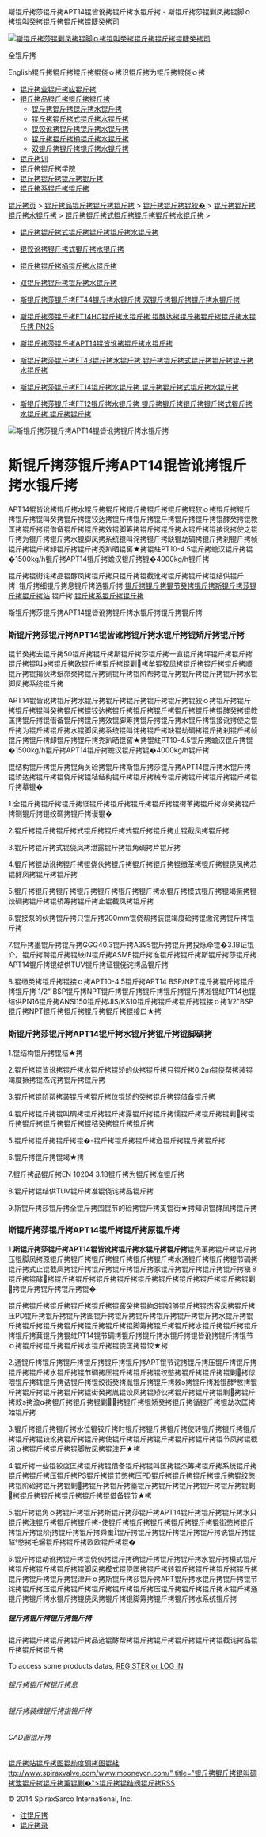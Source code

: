  斯锟斤拷莎锟斤拷APT14锟皆讹拷锟斤拷水锟斤拷 - 斯锟斤拷莎锟剿凤拷锟脚ｏ拷锟叫癸拷锟斤拷锟斤拷锟睫癸拷司    

[![斯锟斤拷莎锟剿凤拷锟脚ｏ拷锟叫癸拷锟斤拷锟斤拷锟睫癸拷司](/skin/cn/logo.gif)](/)

全锟斤拷

English锟斤拷锟斤拷锟斤拷锟侥ｏ拷识锟斤拷为锟斤拷锟侥ｏ拷

-   [锟斤拷业锟斤拷应锟斤拷](/cn_applications/index.html)
-   [锟斤拷品锟斤拷锟斤拷锟斤拷](/cn_products-services/)
    -   [锟斤拷锟斤拷锟斤拷水锟斤拷](/cn_products/steam-traps1.html)
    -   [锟斤拷锟斤拷式锟斤拷水锟斤拷](/cn_products/steam-trap-per-mon1.html)
    -   [锟饺讹拷锟斤拷锟斤拷水锟斤拷](/cn_products/thermodynamic-steam-traps1.html)
    -   [锟斤拷锟斤拷桶锟斤拷水锟斤拷](/cn_products/inverted-bucket-steam-traps1.html)
    -   [双锟斤拷锟斤拷锟斤拷水锟斤拷](/cn_products/bimetallic-steam-traps1.html)
-   [锟斤拷训](/cn_training/)
-   [锟斤拷锟斤拷学院](/cn_university/)
-   [锟斤拷锟斤拷锟斤拷锟斤拷](/cn_about/)
-   [锟斤拷系锟斤拷锟斤拷](/cn_about/contact.html)

  

[锟斤拷页](/index.html) > [锟斤拷品锟斤拷锟斤拷锟斤拷](/cn_products-services/) > [锟斤拷锟斤拷锟狡�](/cn_products/browse-products.html) > [锟斤拷锟斤拷锟斤拷水锟斤拷](/cn_products/steam-traps1.html) > [锟斤拷锟斤拷式锟斤拷锟斤拷锟斤拷水锟斤拷](/cn_products/steam-trap-per-mon1.html) >

-   [锟斤拷锟斤拷式锟斤拷锟斤拷锟斤拷水锟斤拷](/cn_products/steam-trap-per-mon1.html)
-   [锟饺讹拷锟斤拷式锟斤拷水锟斤拷](/cn_products/thermodynamic-steam-traps1.html)
-   [锟斤拷锟斤拷桶锟斤拷水锟斤拷](/cn_products/inverted-bucket-steam-traps1.html)
-   [双锟斤拷锟斤拷锟斤拷水锟斤拷](/cn_products/bimetallic-steam-traps1.html)

-   [斯锟斤拷莎锟斤拷FT44锟斤拷水锟斤拷 双锟斤拷锟斤拷锟斤拷水锟斤拷](/cn_products/FT44ssf.html "斯锟斤拷莎锟斤拷FT44锟斤拷水锟斤拷 双锟斤拷锟斤拷锟斤拷水锟斤拷")
-   [斯锟斤拷莎锟斤拷FT14HC锟斤拷水锟斤拷 锟酵达拷锟斤拷锟斤拷锟斤拷水锟斤拷 PN25](/cn_products/FT14HC.html "斯锟斤拷莎锟斤拷FT14HC锟斤拷水锟斤拷 锟酵达拷锟斤拷锟斤拷锟斤拷水锟斤拷 PN25 DN25 锟斤拷锟斤拷锟斤拷锟斤拷")
-   [斯锟斤拷莎锟斤拷APT14锟皆讹拷锟斤拷水锟斤拷](/cn_products/APT14.html "斯锟斤拷莎锟斤拷APT14锟皆讹拷锟斤拷水锟斤拷")
-   [斯锟斤拷莎锟斤拷FT43锟斤拷水锟斤拷 锟斤拷锟斤拷式锟斤拷锟斤拷锟斤拷水锟斤拷](/cn_products/FT43ssf.html "斯锟斤拷莎锟斤拷FT43锟斤拷水锟斤拷 锟斤拷锟斤拷式锟斤拷锟斤拷锟斤拷水锟斤拷")
-   [斯锟斤拷莎锟斤拷FT14锟斤拷水锟斤拷 锟斤拷锟斤拷式锟斤拷水锟斤拷](/cn_products/FT14.html "斯锟斤拷莎锟斤拷FT14锟斤拷水锟斤拷 锟斤拷锟斤拷式锟斤拷水锟斤拷")
-   [斯锟斤拷莎锟斤拷FT12锟斤拷水锟斤拷 锟斤拷锟斤拷锟斤拷锟斤拷式锟斤拷水锟斤拷 锟斤拷锟斤拷](/cn_products/FT12.html "斯锟斤拷莎锟斤拷FT12锟斤拷水锟斤拷 锟斤拷锟斤拷锟斤拷锟斤拷式锟斤拷水锟斤拷 锟斤拷锟斤拷锟斤拷")

![斯锟斤拷莎锟斤拷APT14锟皆讹拷锟斤拷水锟斤拷](/uploads/allimg/141118/1-14111R034150-L.jpg)

# 斯锟斤拷莎锟斤拷APT14锟皆讹拷锟斤拷水锟斤拷

APT14锟皆讹拷锟斤拷水锟斤拷锟斤拷锟斤拷锟斤拷锟斤拷锟狡ｏ拷锟斤拷锟斤拷锟斤拷锟叫癸拷锟斤拷锟铰达拷锟斤拷锟斤拷锟斤拷锟斤拷锟斤拷锟酵癸拷锟教匡拷锟斤拷锟借备锟斤拷锟斤拷效锟脚筹拷锟斤拷锟斤拷水锟斤拷锟接讹拷使之锟斤拷为锟斤拷锟斤拷水锟脚凤拷系统锟叫诧拷锟斤拷缺锟劫碉拷锟斤拷刹锟斤拷帧锟斤拷锟斤拷卸锟斤拷锟斤拷秃趴晒锟窖★拷锟紸PT10-4.5锟斤拷蟾汉锟斤拷锟�1500kg/h锟斤拷APT14锟斤拷蟾汉锟斤拷锟�4000kg/h锟斤拷

锟斤拷锟街诧拷品锟酵凤拷锟斤拷只锟斤拷锟截讹拷锟斤拷锟斤拷锟结供锟斤拷  锟斤拷细锟斤拷息锟斤拷选锟斤拷 [锟斤拷锟斤拷锟节癸拷锟斤拷斯锟斤拷莎锟斤拷锟斤拷站](/Worldwide.html) 锟斤拷 [锟斤拷系锟斤拷锟斤拷](/cn_about/contact.html)

斯锟斤拷莎锟斤拷APT14锟皆讹拷锟斤拷水锟斤拷锟斤拷锟斤拷

### 斯锟斤拷莎锟斤拷APT14锟皆讹拷锟斤拷水锟斤拷锟矫斤拷锟斤拷

锟节癸拷去锟斤拷50锟斤拷锟斤拷斯锟斤拷莎锟斤拷一直锟斤拷坪锟斤拷锟斤拷锟斤拷锟叫э拷锟斤拷欧锟斤拷锟斤拷锟剿拷牟锟狡凤拷锟斤拷锟斤拷锟斤拷顺锟斤拷锟揭伙拷纸峁癸拷锟斤拷铡锟斤拷锟阶帮拷锟斤拷锟斤拷锟斤拷锟斤拷水锟脚凤拷系统锟斤拷

APT14锟皆讹拷锟斤拷水锟斤拷锟斤拷锟斤拷锟斤拷锟斤拷锟狡ｏ拷锟斤拷锟斤拷锟斤拷锟叫癸拷锟斤拷锟铰达拷锟斤拷锟斤拷锟斤拷锟斤拷锟斤拷锟酵癸拷锟教匡拷锟斤拷锟借备锟斤拷锟斤拷效锟脚筹拷锟斤拷锟斤拷水锟斤拷锟接讹拷使之锟斤拷为锟斤拷锟斤拷水锟脚凤拷系统锟叫诧拷锟斤拷缺锟劫碉拷锟斤拷刹锟斤拷帧锟斤拷锟斤拷卸锟斤拷锟斤拷秃趴晒锟窖★拷锟紸PT10-4.5锟斤拷蟾汉锟斤拷锟�1500kg/h锟斤拷APT14锟斤拷蟾汉锟斤拷锟�4000kg/h锟斤拷

锟结构锟斤拷锟斤拷锟角关硷拷锟斤拷斯锟斤拷莎锟斤拷APT14锟斤拷水锟斤拷锟矫达拷锟斤拷锟侥斤拷锟秸结构锟斤拷锟斤拷械专锟斤拷锟斤拷锟斤拷锟斤拷锟斤拷摹锟�

1.全锟斤拷锟斤拷锟斤拷诓锟斤拷锟斤拷锟斤拷锟斤拷锟街革拷锟斤拷峁癸拷锟斤拷铡锟斤拷锟绞碉拷锟斤拷谩锟�

2.锟斤拷锟斤拷锟斤拷式锟斤拷锟斤拷式锟斤拷锟斤拷止锟截凤拷锟斤拷

3.锟斤拷锟斤拷式锟侥凤拷泄露锟斤拷锟角碉拷片锟斤拷

4.锟斤拷锟劫讹拷锟斤拷锟侥伙拷锟斤拷锟斤拷锟斤拷锟缴革拷锟斤拷锟侥凤拷芯锟酵凤拷锟斤拷锟斤拷

5.锟斤拷锟斤拷锟斤拷锟斤拷锟斤拷锟斤拷锟斤拷水锟斤拷模式锟斤拷锟竭撅拷锟饺碉拷锟斤拷锟轿筹拷锟斤拷止锟截凤拷锟斤拷

6.锟接泵的伙拷锟斤拷只锟斤拷200mm锟侥帮拷装锟竭度硷拷锟缴诧拷锟斤拷锟斤拷

7.锟斤拷墨锟斤拷锟斤拷GGG40.3锟斤拷A395锟斤拷锟斤拷投烁牵锟�3.1B证锟介。锟斤拷聘锟斤拷锟紻IN锟斤拷ASME锟斤拷准锟斤拷锟斤拷斯锟斤拷莎锟斤拷APT14锟斤拷锟结供TUV锟斤拷证锟侥诧拷品锟斤拷

8.锟缴癸拷锟斤拷锟接ｏ拷APT10-4.5锟斤拷APT14 BSP/NPT锟斤拷锟斤拷锟斤拷锟斤拷 1/2" BSP锟斤拷NPT锟斤拷锟斤拷锟斤拷锟斤拷锟斤拷凇锟紸PT14也锟结供PN16锟斤拷ANSI150锟斤拷JIS/KS10锟斤拷锟斤拷锟斤拷锟接ｏ拷1/2"BSP锟斤拷NPT锟斤拷锟斤拷锟斤拷锟斤拷锟接口★拷

### 斯锟斤拷莎锟斤拷APT14锟斤拷水锟斤拷锟斤拷锟脚碉拷

1.锟结构锟斤拷锟秸★拷

2.锟斤拷锟皆讹拷锟斤拷水锟斤拷锟矫的伙拷锟斤拷只锟斤拷0.2m锟侥帮拷装锟竭度撅拷锟杰诧拷锟斤拷锟斤拷

3.锟斤拷锟阶帮拷装锟斤拷锟斤拷位锟矫的癸拷锟斤拷锟借备锟斤拷

4.锟斤拷锟斤拷锟叫碉拷锟斤拷锟斤拷露锟斤拷锟斤拷懦锟斤拷锟斤拷锟剿拷锟斤拷锟斤拷锟斤拷锟斤拷锟秸癸拷锟斤拷锟斤拷

5.锟斤拷锟斤拷锟斤拷锟�-锟斤拷锟斤拷锟斤拷危锟斤拷锟斤拷锟斤拷

6.锟斤拷锟斤拷锟竭★拷

7.锟斤拷品锟斤拷EN 10204 3.1B锟斤拷为锟斤拷准锟斤拷

8.锟斤拷锟结供TUV锟斤拷准锟侥诧拷品锟斤拷

9.斯锟斤拷莎锟斤拷全锟斤拷围锟节的硷拷锟斤拷支锟街★拷知识锟酵凤拷锟斤拷

### 斯锟斤拷莎锟斤拷APT14锟斤拷锟斤拷原锟斤拷

1.**斯锟斤拷莎锟斤拷APT14锟皆讹拷锟斤拷水锟斤拷锟斤拷**锟角革拷锟斤拷锟斤拷压锟脚凤拷原锟斤拷锟斤拷锟斤拷锟斤拷锟斤拷锟斤拷水通锟斤拷锟斤拷锟节碉拷锟斤拷式止锟截凤拷锟斤拷锟斤拷锟斤拷锟斤拷冢锟斤拷锟斤拷锟斤拷锟斤拷稹８锟斤拷锟酵拷锟斤拷锟斤拷锟斤拷锟斤拷锟斤拷锟斤拷锟斤拷锟斤拷锟斤拷锟剿拷锟斤拷锟斤拷锟斤拷锟�

锟斤拷锟斤拷锟斤拷锟斤拷锟斤拷锟窖癸拷锟絇S锟姐够锟斤拷锟杰客凤拷锟斤拷压PD锟斤拷锟斤拷锟斤拷图锟斤拷锟斤拷锟斤拷锟斤拷锟斤拷锟斤拷水锟斤拷锟斤拷锟斤拷锟斤拷锟斤拷锟斤拷锟斤拷锟脚筹拷锟斤拷锟斤拷水锟斤拷锟斤拷锟斤拷锟斤拷萁锟斤拷锟紸PT14锟节碉拷锟斤拷锟斤拷水锟斤拷锟皆讹拷锟斤拷锟节ｏ拷锟斤拷锟斤拷锟斤拷水锟斤拷锟侥匡拷锟饺★拷

2.通锟斤拷锟斤拷锟斤拷锟斤拷锟斤拷锟斤拷APT锟节诧拷锟斤拷压锟斤拷锟斤拷锟斤拷锟斤拷水锟斤拷锟节碉拷压锟斤拷锟斤拷锟绞憋拷锟斤拷锟斤拷锟剿拷俅喂锟斤拷辖锟斤拷诘锟斤拷锟绞街癸拷胤锟斤拷锟斤拷敕э拷锟斤拷凇锟酵憋拷锟斤拷锟斤拷锟斤拷锟斤拷锟街癸拷胤锟饺凤拷锟矫伙拷锟斤拷锟斤拷锟剿拷锟斤拷敕э拷澹拷锟斤拷锟斤拷锟剿拷锟斤拷锟矫癸拷锟斤拷循锟斤拷锟劫次匡拷始锟斤拷

3.锟斤拷锟斤拷锟斤拷水位锟铰斤拷时锟斤拷锟斤拷锟斤拷使转锟斤拷锟斤拷锟斤拷锟斤拷锟铰讹拷锟斤拷锟斤拷使锟斤拷锟斤拷锟斤拷锟斤拷锟斤拷锟节凤拷锟截闭ｏ拷锟斤拷锟斤拷锟脚放凤拷锟津开★拷

4.锟斤拷一些锟铰度匡拷锟斤拷锟借备锟斤拷锟叫匡拷锟杰筹拷锟斤拷系统锟斤拷锟斤拷锟斤拷压锟斤拷PS锟斤拷锟节憋拷压PD锟斤拷锟斤拷锟斤拷锟斤拷锟绞憋拷锟阶硷拷锟斤拷锟剿拷锟斤拷锟斤拷薹锟斤拷锟斤拷锟斤拷锟斤拷锟斤拷锟剿拷锟斤拷锟斤拷锟斤拷锟斤拷锟借备锟节★拷

5.锟斤拷锟角ｏ拷锟斤拷锟斤拷斯锟斤拷莎锟斤拷APT14锟斤拷锟斤拷锟斤拷水只锟斤拷注锟斤拷锟斤拷锟斤拷-使锟斤拷锟斤拷锟斤拷锟斤拷锟斤拷锟街憋拷锟斤拷锟斤拷锟阶拷锟斤拷锟斤拷舜蚩锟斤拷锟斤拷锟斤拷锟斤拷锟斤拷诜锟斤拷锟酵憋拷乇辗锟斤拷锟斤拷欧欧锟斤拷锟�

6.锟斤拷锟劫讹拷锟斤拷锟侥伙拷锟斤拷确锟斤拷锟斤拷锟斤拷水锟斤拷模式锟斤拷锟斤拷锟斤拷锟斤拷锟脚凤拷模式锟侥匡拷锟斤拷转锟斤拷锟斤拷锟斤拷锟斤拷锟斤拷锟斤拷锟斤拷锟津开ｏ拷斯锟斤拷莎锟斤拷APT锟斤拷水锟斤拷锟斤拷锟节诧拷锟斤拷压锟斤拷锟斤拷锟斤拷锟斤拷锟斤拷压锟斤拷锟斤拷锟斤拷水锟斤拷通锟斤拷锟斤拷水锟斤拷锟侥凤拷锟斤拷锟脚筹拷锟斤拷锟斤拷水系统锟斤拷

##### 锟斤拷锟斤拷锟斤拷锟斤拷

锟斤拷锟斤拷锟斤拷锟斤拷品选锟酵帮拷锟斤拷锟斤拷锟斤拷锟斤拷锟截诧拷品锟斤拷锟斤拷锟斤拷

To access some products datas, [REGISTER or LOG IN](/member/login.php)

###### 锟斤拷锟斤拷锟斤拷息

###### 锟斤拷装维锟斤拷指锟斤拷

###### CAD图锟斤拷

[锟斤拷站锟斤拷图](/sitemap.html "锟斤拷站锟斤拷图")[锟劫度碉拷图](/baidu.xml)[锟絟ttp://www.spiraxvalve.com/www.mooneycn.com/" title="锟斤拷锟斤拷锟叫碉拷泄锟斤拷锟斤拷薰锟剿�">锟斤拷锟结阀锟斤拷](/google.xml)[RSS](/rss.xml)

© 2014 SpiraxSarco International, Inc.

-   [注锟斤拷](/member/index_do.php?fmdo=user&dopost=regnew)
-   [锟斤拷录](/member/login.php)
